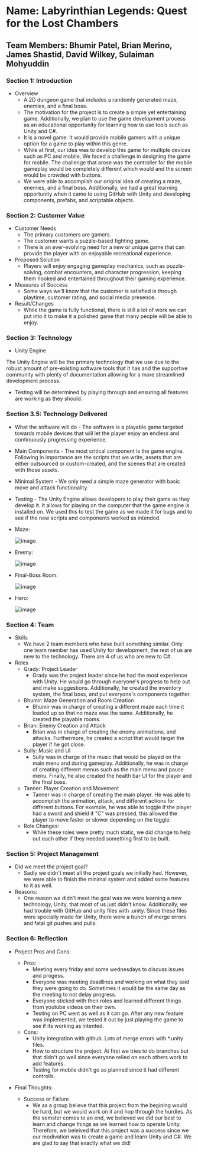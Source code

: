 # Name: Labyrinthian Legends: Quest for the Lost Chambers

## Team Members: Bhumir Patel, Brian Merino, James Shastid, David Wilkey, Sulaiman Mohyuddin

### Section 1: Introduction
* Overview
    * A 2D dungeon game that includes a randomly generated maze, enemies, and a final boss.
    * The motivation for the project is to create a simple yet entertaining game. Additionally, we plan to use the game development process as an educational opportunity for learning how to use tools such as Unity and C#.
    * It is a novel game. It would provide mobile gamers with a unique option for a game to play within this genre.
    * While at first, our idea was to develop this game for multiple devices such as PC and mobile, We faced a challenge in designing the game for mobile. The challenge that arose was the controller for the mobile gameplay would be completely different which would and the screen would be crowded with buttons.
    * We were able to accomplish our original idea of creating a maze, enemies, and a final boss. Additionally, we had a great learning opportunity when it came to using GitHub with Unity and developing components, prefabs, and scriptable objects.

### Section 2: Customer Value
* Customer Needs
    * The primary customers are gamers.
    * The customer wants a puzzle-based fighting game.
    * There is an ever-evolving need for a new or unique game that can provide the player with an enjoyable recreational experience.
* Proposed Solution
    * Players will enjoy engaging gameplay mechanics, such as puzzle-solving, combat encounters, and character progression, keeping them hooked and entertained throughout their gaming experience.
* Measures of Success
    * Some ways we’ll know that the customer is satisfied is through playtime, customer rating, and social media presence.
* Result/Changes
    * While the game is fully functional, there is still a lot of work we can put into it to make it a polished game that many people will be able to enjoy. 

### Section 3: Technology
* Unity Engine

The Unity Engine will be the primary technology that we use due to the robust amount of pre-existing software tools that it has and the supportive community with plenty of documentation allowing for a more streamlined development process.

* Testing will be determined by playing through and ensuring all features are working as they should.
### Section 3.5: Technology Delivered
* What the software will do - The software is a playable game targeted towards mobile devices that will let the player enjoy an endless and continuously progressing experience.
* Main Components - The most critical component is the game engine. Following in importance are the scripts that we write, assets that are either outsourced or custom-created, and the scenes that are created with those assets.
* Minimal System - We only need a simple maze generator with basic move and attack functionality.
* Testing - The Unity Engine allows developers to play their game as they develop it. It allows for playing on the computer that the game engine is installed on. We used this to test the game as we made it for bugs and to see if the new scripts and components worked as intended.

* Maze:

    ![image](./pictures/Maze.png)

* Enemy:

    ![image](./pictures/Enemy.png)

* Final-Boss Room:

    ![image](./pictures/Boss.png)

* Hero:

    ![image](./pictures/Hero.png)


### Section 4: Team
* Skills
    * We have 2 team members who have built something similar. Only one team member has used Unity for development, the rest of us are new to the technology. There are 4 of us who are new to C#.
* Roles
    * Grady: Project Leader
        * Grady was the project leader since he had the most experience with Unity. He would go through everyone's progress to help out and make suggestions. Additionally, he created the inventory system, the final boss, and put everyone's components together.
    * Bhumir: Maze Generation and Room Creation
        * Bhumir was in charge of creating a different maze each time it loaded up so that no maze was the same. Additionally, he created the playable rooms.
    * Brian: Enemy Creation and Attack
        * Brian was in charge of creating the enemy animations, and attacks. Furthermore, he created a script that would target the player if he got close.
    * Sully: Music and UI
        * Sully was in charge of the music that would be played on the main menu and during gameplay. Additionally, he was in charge of creating different menus such as the main menu and pause menu. Finally, he also created the health bar UI for the player and the final boss.
    * Tanner: Player Creation and Movement
        * Tanner was in charge of creating the main player. He was able to accomplish the animation, attack, and different actions for different buttons. For example, he was able to toggle if the player had a sword and shield if "C" was pressed, this allowed the player to move faster or slower depending on the toggle.
    * Role Changes:
        * While these roles were pretty much static, we did change to help out each other if they needed something first to be built. 

### Section 5: Project Management
  * Did we meet the project goal?
      * Sadly we didn't meet all the project goals we initially had. However, we were able to finish the minimal system and added some features to it as well.
  * Reasons:
      * One reason we didn't meet the goal was we were learning a new technology, Unity, that most of us just didn't know. Additionally, we had trouble with GitHub and unity files with .unity. Since these files were specially made for Unity, there were a bunch of merge errors and fatal git pushes and pulls.
        
### Section 6: Reflection
  * Project Pros and Cons:
      * Pros:
          * Meeting every friday and some wednesdays to discuss issues and progess.
          * Everyone was meeting deadlines and working on what they said they were going to do. Sometimes it would be the same day as the meeting to not delay progress.
          * Everyone sticked with their roles and learned different things from youtube videos on their own.
          * Testing on PC went as well as it can go. After any new feature was implemented, we tested it out by just playing the game to see if its working as intented.
      * Cons:
          * Unity integration with github. Lots of merge errors with *.unity files.
          * How to structure the project. At first we tries to do branches but that didn't go well since everyone relied on each others work to add features.
          * Testing for mobile didn't go as planned since it had different controlls. 

  * Final Thoughts:
      * Success or Failure
          * We as a group believe that this project from the begining would be hard, but we would work on it and hop through the hurdles. As the semster comes to an end, we believed we did our best to learn and change things as we learned how to operate Unity. Therefore, we beleived that this project was a success since we our modivation was to create a game and learn Unity and C#. We are glad to say that exactly what we did!
            
